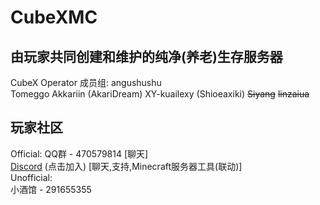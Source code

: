  CubeXMC
 =
由玩家共同创建和维护的纯净(养老)生存服务器
-
  CubeX Operator 成员组:
  angushushu  
  Tomeggo
  Akkariin (AkariDream)
  XY-kuailexy (Shioeaxiki)
  ~~Siyang~~
  ~~linzaiua~~
  ##
玩家社区
-
Official:
QQ群 - 470579814 [聊天]  
[Discord](https://discord.com/invite/v5qx938N93) (点击加入) [聊天,支持,Minecraft服务器工具(联动)]  
Unofficial:  
小酒馆 - 291655355
